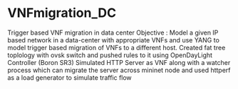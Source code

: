 # VNFmigration_DC
Trigger based VNF migration in data center
Objective : Model a given IP based network in a data-center with appropriate VNFs
and use YANG to model trigger based migration of VNFs to a different host.
Created fat tree toplology with ovsk switch and pushed rules to it using OpenDayLight Controller (Boron SR3)
Simulated HTTP Server as VNF along with a watcher process which can migrate the server across mininet node and used httperf as a load generator to simulate traffic flow

